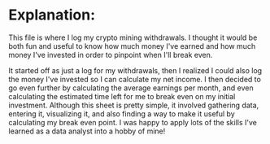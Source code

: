 # Explanation: 
This file is where I log my crypto mining withdrawals. I thought it would be both fun and useful to know how much money I've earned 
and how much money I've invested in order to pinpoint when I'll break even. 

It started off as just a log for my withdrawals, then I realized I could also log the money I've invested so I can calculate my net income. 
I then decided to go even further by calculating the average earnings per month, and even calculating the estimated time left for me to break
even on my initial investment. Although this sheet is pretty simple,  it involved gathering data, entering it, visualizing it, and also finding
a way to make it useful by calculating my break even point. I was happy to apply lots of the skills I've learned as a data analyst into a hobby of mine!
